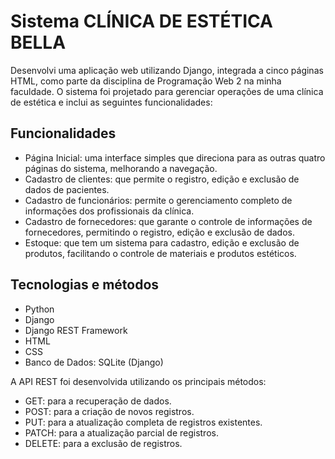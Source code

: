 
# Sistema CLÍNICA DE ESTÉTICA BELLA

Desenvolvi uma aplicação web utilizando Django, integrada a cinco páginas HTML, como parte da disciplina de Programação Web 2 na minha faculdade. O sistema foi projetado para gerenciar operações de uma clínica de estética e inclui as seguintes funcionalidades:



## Funcionalidades

- Página Inicial: uma interface simples que direciona para as outras quatro páginas do sistema, melhorando a navegação.
- Cadastro de clientes: que permite o registro, edição e exclusão de dados de pacientes.
- Cadastro de funcionários: permite o gerenciamento completo de informações dos profissionais da clínica.
- Cadastro de fornecedores: que garante o controle de informações de fornecedores, permitindo o registro, edição e exclusão de dados.
- Estoque: que tem um sistema para cadastro, edição e exclusão de produtos, facilitando o controle de materiais e produtos estéticos.

## Tecnologias e métodos
- Python
- Django
- Django REST Framework
- HTML
- CSS
- Banco de Dados: SQLite (Django)

A API REST foi desenvolvida utilizando os principais métodos:
- GET: para a recuperação de dados.
- POST: para a criação de novos registros.
- PUT: para a atualização completa de registros existentes.
- PATCH: para a atualização parcial de registros.
- DELETE: para a exclusão de registros.
